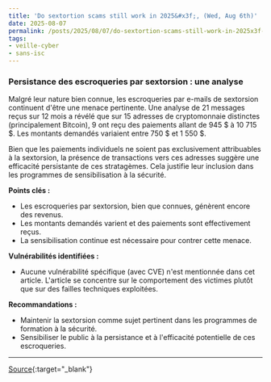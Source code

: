 ```yaml
---
title: 'Do sextortion scams still work in 2025&#x3f;, (Wed, Aug 6th)'
date: 2025-08-07
permalink: /posts/2025/08/07/do-sextortion-scams-still-work-in-2025x3f-wed-aug-6th/
tags:
- veille-cyber
- sans-isc
---
```

### Persistance des escroqueries par sextorsion : une analyse

Malgré leur nature bien connue, les escroqueries par e-mails de sextorsion continuent d'être une menace pertinente. Une analyse de 21 messages reçus sur 12 mois a révélé que sur 15 adresses de cryptomonnaie distinctes (principalement Bitcoin), 9 ont reçu des paiements allant de 945 $ à 10 715 $. Les montants demandés variaient entre 750 $ et 1 550 $.

Bien que les paiements individuels ne soient pas exclusivement attribuables à la sextorsion, la présence de transactions vers ces adresses suggère une efficacité persistante de ces stratagèmes. Cela justifie leur inclusion dans les programmes de sensibilisation à la sécurité.

**Points clés :**

*   Les escroqueries par sextorsion, bien que connues, génèrent encore des revenus.
*   Les montants demandés varient et des paiements sont effectivement reçus.
*   La sensibilisation continue est nécessaire pour contrer cette menace.

**Vulnérabilités identifiées :**

*   Aucune vulnérabilité spécifique (avec CVE) n'est mentionnée dans cet article. L'article se concentre sur le comportement des victimes plutôt que sur des failles techniques exploitées.

**Recommandations :**

*   Maintenir la sextorsion comme sujet pertinent dans les programmes de formation à la sécurité.
*   Sensibiliser le public à la persistance et à l'efficacité potentielle de ces escroqueries.

---
[Source](https://isc.sans.edu/diary/rss/32178){:target="_blank"}
